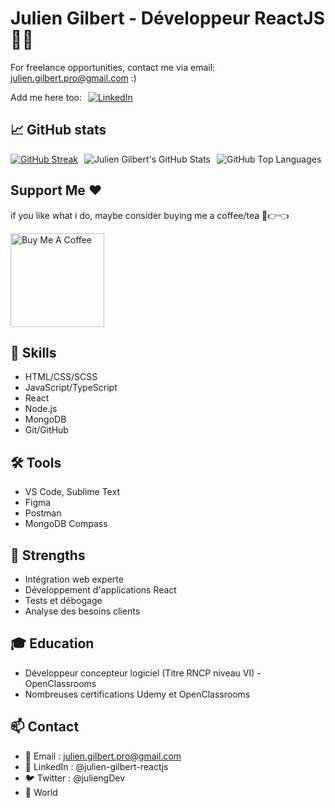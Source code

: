 # Julien Gilbert - Développeur ReactJS 👨‍💻

For freelance opportunities, contact me via email: julien.gilbert.pro@gmail.com :)

<div style="display: flex; align-items: center; gap: 10px;">
  <span>Add me here too:</span>
  <a href="https://www.linkedin.com/in/julien-gilbert-reactjs/" target="_blank">
    <img src="https://img.shields.io/badge/LinkedIn-%230077B5.svg?&style=flat-square&logo=linkedin&logoColor=white" alt="LinkedIn">
  </a>
</div>

## 📈 GitHub stats

<div style="display: flex; flex-direction: row; gap: 10px;">

<div>
  <a href="https://git.io/streak-stats">
    <img src="https://streak-stats.demolab.com/?user=juliengDev&theme=dark" alt="GitHub Streak" />
  </a>
</div>

<div>
  <img src="https://github-readme-stats.vercel.app/api?username=juliengDev&show_icons=true&theme=radical" alt="Julien Gilbert's GitHub Stats" />
</div>

<div>
  <img src="https://github-readme-stats.vercel.app/api/top-langs?username=juliengDev&show_icons=true&locale=en&layout=compact&theme=chartreuse-dark" alt="GitHub Top Languages" />
</div>

</div>

## Support Me ❤️

if you like what i do, maybe consider buying me a coffee/tea 🥺👉👈

<a href="https://buymeacoffee.com/juliengdev" target="_blank"><img src="https://cdn.buymeacoffee.com/buttons/v2/default-red.png" alt="Buy Me A Coffee" width="150" ></a>

## 💼 Skills

- HTML/CSS/SCSS
- JavaScript/TypeScript
- React
- Node.js
- MongoDB
- Git/GitHub

## 🛠 Tools

- VS Code, Sublime Text
- Figma
- Postman
- MongoDB Compass

## 🌟 Strengths

- Intégration web experte
- Développement d'applications React
- Tests et débogage
- Analyse des besoins clients

## 🎓 Education

- Développeur concepteur logiciel (Titre RNCP niveau VI) - OpenClassrooms
- Nombreuses certifications Udemy et OpenClassrooms

## 📫 Contact

- 📧 Email : julien.gilbert.pro@gmail.com
- 🔗 LinkedIn : @julien-gilbert-reactjs
- 🐦 Twitter : @juliengDev
- 📍 World
